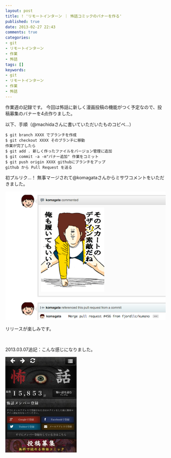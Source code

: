 ```yaml
---
layout: post
title: ! 'リモートインターン ｜ 怖話コミックのバナーを作る'
published: true
date: 2013-02-27 22:43
comments: true
categories:
- git
- リモートインターン
- 作業
- 怖話
tags: []
keywords:
- git
- リモートインターン
- 作業
- 怖話
---
```

作業週の記録です。
今回は怖話に新しく漫画投稿の機能がつく予定なので、投稿募集のバナーを4点作りました。

以下、手順（@machidaさんに書いていただいたものコピペ…）

```
$ git branch XXXX でブランチを作成
$ git checkout XXXX そのブランチに移動
作業が完了したら
$ git add . 新しく作ったファイルをバージョン管理に追加
$ git commit -a -m"バナー追加" 作業をコミット
$ git push origin XXXX githubにブランチをアップ
github から Pull Request を送る
```

初プルリク…！
無事マージされて@komagataさんからミサワコメントをいただきました。


<a href="/images/2013/02/skitch.png"><img class="alignnone size-medium" alt="ミサワ" src="/images/2013/02/skitch.png" /></a>

リリースが楽しみです。

&nbsp;

2013.03.07追記：こんな感じになりました。

<a href="/images/2013/02/IMG_1808.jpg"><img class="alignnone size-medium wp-image-538" alt="IMG_1808" src="/images/2013/02/IMG_1808-224x300.jpg" width="224" /></a>
